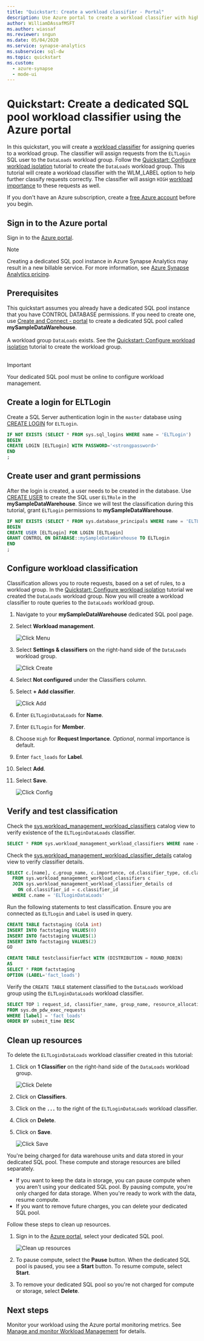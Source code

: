 ```yaml
---
title: "Quickstart: Create a workload classifier - Portal"
description: Use Azure portal to create a workload classifier with high importance.
author: WilliamDAssafMSFT
ms.author: wiassaf
ms.reviewer: sngun
ms.date: 05/04/2020
ms.service: synapse-analytics
ms.subservice: sql-dw
ms.topic: quickstart
ms.custom:
  - azure-synapse
  - mode-ui
---
```


# Quickstart: Create a dedicated SQL pool workload classifier using the Azure portal

In this quickstart, you will create a [workload classifier](sql-data-warehouse-workload-classification.md) for assigning queries to a workload group.  The classifier will assign requests from the `ELTLogin` SQL user to the `DataLoads` workload group.   Follow the [Quickstart: Configure workload isolation](quickstart-configure-workload-isolation-portal.md) tutorial to create the `DataLoads` workload group.  This tutorial will create a workload classifier with the WLM_LABEL option to help further classify requests correctly.  The classifier will assign `HIGH` [workload importance](sql-data-warehouse-workload-importance.md) to these requests as well.


If you don't have an Azure subscription, create a [free Azure account](https://azure.microsoft.com/free/) before you begin.


## Sign in to the Azure portal

Sign in to the [Azure portal](https://portal.azure.com/).

> [!NOTE]
> Creating a dedicated SQL pool instance in Azure Synapse Analytics may result in a new billable service.  For more information, see [Azure Synapse Analytics pricing](https://azure.microsoft.com/pricing/details/sql-data-warehouse/).

## Prerequisites

This quickstart assumes you already have a dedicated SQL pool instance that you have CONTROL DATABASE permissions. If you need to create one, use [Create and Connect - portal](create-data-warehouse-portal.md) to create a dedicated SQL pool called **mySampleDataWarehouse**.
<br><br>
A workload group `DataLoads` exists.  See the [Quickstart: Configure workload isolation](quickstart-configure-workload-isolation-portal.md) tutorial to create the workload group.
<br><br>
>[!IMPORTANT] 
>Your dedicated SQL pool must be online to configure workload management. 


## Create a login for ELTLogin

Create a SQL Server authentication login in the `master` database using [CREATE LOGIN](/sql/t-sql/statements/create-login-transact-sql?toc=/azure/synapse-analytics/sql-data-warehouse/toc.json&bc=/azure/synapse-analytics/sql-data-warehouse/breadcrumb/toc.json&view=azure-sqldw-latest&preserve-view=true) for `ELTLogin`.

```sql
IF NOT EXISTS (SELECT * FROM sys.sql_logins WHERE name = 'ELTLogin')
BEGIN
CREATE LOGIN [ELTLogin] WITH PASSWORD='<strongpassword>'
END
;
```

## Create user and grant permissions

After the login is created, a user needs to be created in the database.  Use [CREATE USER](/sql/t-sql/statements/create-user-transact-sql?toc=/azure/synapse-analytics/sql-data-warehouse/toc.json&bc=/azure/synapse-analytics/sql-data-warehouse/breadcrumb/toc.json&view=azure-sqldw-latest&preserve-view=true) to create the SQL user `ELTRole` in the **mySampleDataWarehouse**.  Since we will test the classification during this tutorial, grant `ELTLogin` permissions to **mySampleDataWarehouse**. 

```sql
IF NOT EXISTS (SELECT * FROM sys.database_principals WHERE name = 'ELTLogin')
BEGIN
CREATE USER [ELTLogin] FOR LOGIN [ELTLogin]
GRANT CONTROL ON DATABASE::mySampleDataWarehouse TO ELTLogin 
END
;
```

## Configure workload classification
Classification allows you to route requests, based on a set of rules, to a workload group.  In the [Quickstart: Configure workload isolation](quickstart-configure-workload-isolation-portal.md) tutorial we created the `DataLoads` workload group.  Now you will create a workload classifier to route queries to the `DataLoads` workload group.


1.	Navigate to your **mySampleDataWarehouse** dedicated SQL pool page.
3.	Select **Workload management**.

    ![Click Menu](./media/quickstart-create-a-workload-classifier-portal/menu.png)

4.	Select **Settings & classifiers** on the right-hand side of the `DataLoads` workload group.

    ![Click Create](./media/quickstart-create-a-workload-classifier-portal/settings-classifiers.png)

5. Select  **Not configured** under the Classifiers column.
6. Select **+ Add classifier**.

    ![Click Add](./media/quickstart-create-a-workload-classifier-portal/add-wc.png)

7.	Enter `ELTLoginDataLoads` for **Name**.
8.	Enter `ELTLogin` for **Member**.
9.	Choose `High` for **Request Importance**.  *Optional*, normal importance is default.
10.	Enter `fact_loads` for **Label**.
11.	Select **Add**.
12.	Select **Save**.

    ![Click Config](./media/quickstart-create-a-workload-classifier-portal/config-wc.png)

## Verify and test classification
Check the [sys.workload_management_workload_classifiers](/sql/relational-databases/system-catalog-views/sys-workload-management-workload-classifiers-transact-sql?view=azure-sqldw-latest&preserve-view=true)
catalog view to verify existence of the `ELTLoginDataLoads` classifier.

```sql
SELECT * FROM sys.workload_management_workload_classifiers WHERE name = 'ELTLoginDataLoads'
```

Check the [sys.workload_management_workload_classifier_details](/sql/relational-databases/system-catalog-views/sys-workload-management-workload-classifier-details-transact-sql?view=azure-sqldw-latest&preserve-view=true) catalog view to verify classifier details.

```sql
SELECT c.[name], c.group_name, c.importance, cd.classifier_type, cd.classifier_value
  FROM sys.workload_management_workload_classifiers c
  JOIN sys.workload_management_workload_classifier_details cd
    ON cd.classifier_id = c.classifier_id
  WHERE c.name = 'ELTLoginDataLoads'
```

Run the following statements to test classification.  Ensure you are connected as ``ELTLogin`` and ``Label`` is used in query.
```sql
CREATE TABLE factstaging (ColA int)
INSERT INTO factstaging VALUES(0)
INSERT INTO factstaging VALUES(1)
INSERT INTO factstaging VALUES(2)
GO

CREATE TABLE testclassifierfact WITH (DISTRIBUTION = ROUND_ROBIN)
AS
SELECT * FROM factstaging
OPTION (LABEL='fact_loads')
```

Verify the `CREATE TABLE` statement classified to the `DataLoads` workload group using the `ELTLoginDataLoads` workload classifier.
```sql 
SELECT TOP 1 request_id, classifier_name, group_name, resource_allocation_percentage, submit_time, [status], [label], command 
FROM sys.dm_pdw_exec_requests 
WHERE [label] = 'fact_loads'
ORDER BY submit_time DESC
```

## Clean up resources

To delete the `ELTLoginDataLoads` workload classifier created in this tutorial:

1. Click on **1 Classifier** on the right-hand side of the `DataLoads` workload group.

    ![Click Delete](./media/quickstart-create-a-workload-classifier-portal/delete-wc.png)

2. Click on **Classifiers**.
3. Click on the **`...`** to the right of the `ELTLoginDataLoads` workload classifier.
4. Click on **Delete**.
5. Click on **Save**.

    ![Click Save](./media/quickstart-create-a-workload-classifier-portal/delete-save-wc.png)

You're being charged for data warehouse units and data stored in your dedicated SQL pool. These compute and storage resources are billed separately.

- If you want to keep the data in storage, you can pause compute when you aren't using your dedicated SQL pool. By pausing compute, you're only charged for data storage. When you're ready to work with the data, resume compute.
- If you want to remove future charges, you can delete your dedicated SQL pool.

Follow these steps to clean up resources.

1. Sign in to the [Azure portal](https://portal.azure.com), select your dedicated SQL pool.

    ![Clean up resources](./media/load-data-from-azure-blob-storage-using-polybase/clean-up-resources.png)

2. To pause compute, select the **Pause** button. When the dedicated SQL pool is paused, you see a **Start** button.  To resume compute, select **Start**.

3. To remove your dedicated SQL pool so you're not charged for compute or storage, select **Delete**.

## Next steps

Monitor your workload using the Azure portal monitoring metrics.  See [Manage and monitor Workload Management](sql-data-warehouse-how-to-manage-and-monitor-workload-importance.md) for details.
